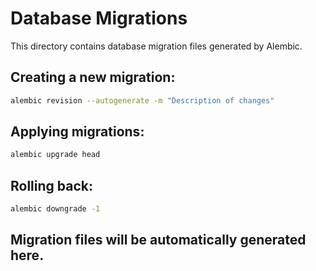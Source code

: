 # Database Migrations

This directory contains database migration files generated by Alembic.

## Creating a new migration:

```bash
alembic revision --autogenerate -m "Description of changes"
```

## Applying migrations:

```bash
alembic upgrade head
```

## Rolling back:

```bash
alembic downgrade -1
```

## Migration files will be automatically generated here.



